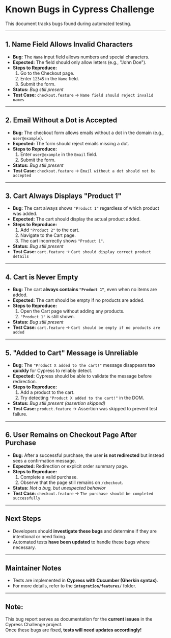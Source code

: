 # Known Bugs in Cypress Challenge

This document tracks bugs found during automated testing.

---

## 1. Name Field Allows Invalid Characters
- **Bug:** The `Name` input field allows numbers and special characters.
- **Expected:** The field should only allow letters (e.g., "John Doe").
- **Steps to Reproduce:**
  1. Go to the Checkout page.
  2. Enter `12345` in the `Name` field.
  3. Submit the form.
- **Status:** *Bug still present*
- **Test Case:** `checkout.feature` → `Name field should reject invalid names`

---

## 2. Email Without a Dot is Accepted
- **Bug:** The checkout form allows emails without a dot in the domain (e.g., `user@example`).
- **Expected:** The form should reject emails missing a dot.
- **Steps to Reproduce:**
  1. Enter `user@example` in the `Email` field.
  2. Submit the form.
- **Status:** *Bug still present*
- **Test Case:** `checkout.feature` → `Email without a dot should not be accepted`

---

## 3. Cart Always Displays "Product 1"
- **Bug:** The cart always shows `"Product 1"` regardless of which product was added.
- **Expected:** The cart should display the actual product added.
- **Steps to Reproduce:**
  1. Add `"Product 2"` to the cart.
  2. Navigate to the Cart page.
  3. The cart incorrectly shows `"Product 1"`.
- **Status:** *Bug still present*
- **Test Case:** `cart.feature` → `Cart should display correct product details`

---

## 4. Cart is Never Empty
- **Bug:** The cart **always contains `"Product 1"`**, even when no items are added.
- **Expected:** The cart should be empty if no products are added.
- **Steps to Reproduce:**
  1. Open the Cart page without adding any products.
  2. `"Product 1"` is still shown.
- **Status:** *Bug still present*
- **Test Case:** `cart.feature` → `Cart should be empty if no products are added`

---

## 5. "Added to Cart" Message is Unreliable
- **Bug:** The `"Product X added to the cart!"` message disappears **too quickly** for Cypress to reliably detect.
- **Expected:** Cypress should be able to validate the message before redirection.
- **Steps to Reproduce:**
  1. Add a product to the cart.
  2. Try detecting `"Product X added to the cart!"` in the DOM.
- **Status:** *Bug still present (assertion skipped)*
- **Test Case:** `product.feature` → Assertion was skipped to prevent test failure.

---

## 6. User Remains on Checkout Page After Purchase
- **Bug:** After a successful purchase, the user **is not redirected** but instead sees a confirmation message.
- **Expected:** Redirection or explicit order summary page.
- **Steps to Reproduce:**
  1. Complete a valid purchase.
  2. Observe that the page still remains on `/checkout`.
- **Status:** *Not a bug, but unexpected behavior*
- **Test Case:** `checkout.feature` → `The purchase should be completed successfully`

---

## **Next Steps**
- Developers should **investigate these bugs** and determine if they are intentional or need fixing.
- Automated tests **have been updated** to handle these bugs where necessary.

---

## **Maintainer Notes**
- Tests are implemented in **Cypress with Cucumber (Gherkin syntax)**.
- For more details, refer to the **`integration/features/`** folder.

---

## **Note:**
This bug report serves as documentation for the **current issues** in the Cypress Challenge project.  
Once these bugs are fixed, **tests will need updates accordingly!**